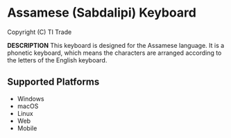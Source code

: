 Assamese (Sabdalipi) Keyboard
=====================

Copyright (C) TI Trade

__DESCRIPTION__
This keyboard is designed for the Assamese language. It is a phonetic keyboard, which means the characters are arranged according to the letters of the English keyboard.

Supported Platforms
-------------------
 * Windows
 * macOS
 * Linux
 * Web
 * Mobile
